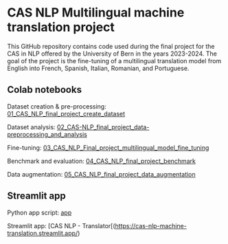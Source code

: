 # CAS NLP Multilingual machine translation project 

This GitHub repository contains code used during the final project for the CAS in NLP offered by the University of Bern in the years 2023-2024. 
The goal of the project is the fine-tuning of a multilingual translation model from English into French, Spanish, Italian, Romanian, and Portuguese. 

## Colab notebooks
Dataset creation & pre-processing: [01_CAS_NLP_final_project_create_dataset](https://github.com/CBaffelli/CAS-NLP_Machine-translation/blob/main/01_CAS_NLP_final_project_create_dataset.ipynb)

Dataset analysis: [02_CAS-NLP_final_project_data-preprocessing_and_analysis](https://github.com/CBaffelli/CAS-NLP_Machine-translation/blob/main/02_CAS_NLP_final_project_data_preprocessing_and_analysis.ipynb)

Fine-tuning: [03_CAS_NLP_Final_project_multilingual_model_fine_tuning](https://github.com/CBaffelli/CAS-NLP_Machine-translation/blob/main/03_CAS_NLP_Final_project_multilingual_model_fine_tuning.ipynb)

Benchmark and evaluation: [04_CAS_NLP_final_project_benchmark](https://github.com/CBaffelli/CAS-NLP_Machine-translation/blob/main/04_CAS_NLP_final_project_benchmark.ipynb)

Data augmentation: [05_CAS_NLP_final_project_data_augmentation](https://github.com/CBaffelli/CAS-NLP_Machine-translation/blob/main/05_CAS_NLP_final_project_data_augmentation.ipynb)

## Streamlit app 

Python app script: [app](https://github.com/CBaffelli/CAS-NLP_Machine-translation/blob/main/app.py)

Streamlit app: [CAS NLP - Translator[(https://cas-nlp-machine-translation.streamlit.app/)
